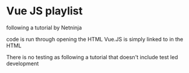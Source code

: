 # Vue JS playlist

following a tutorial by Netninja

code is run through opening the HTML
Vue.JS is simply linked to in the HTML

There is no testing as following a tutorial that doesn't include test led development
